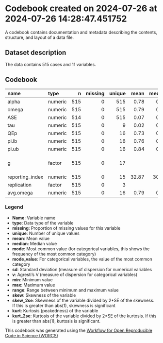 Codebook created on 2024-07-26 at 2024-07-26 14:28:47.451752
================

A codebook contains documentation and metadata describing the contents,
structure, and layout of a data file.

## Dataset description

The data contains 515 cases and 11 variables.

## Codebook

| name            | type    |   n | missing | unique |  mean | median |   mode | mode_value                 |    sd |    v |   min |   max | range |  skew | skew_2se |  kurt | kurt_2se |
|:----------------|:--------|----:|--------:|-------:|------:|-------:|-------:|:---------------------------|------:|-----:|------:|------:|------:|------:|---------:|------:|---------:|
| alpha           | numeric | 515 |       0 |    515 |  0.78 |   0.84 |   0.84 |                            |  0.17 |      |  0.00 |  0.97 |  0.97 | -2.21 |   -10.28 |  5.88 |    13.69 |
| omega           | numeric | 515 |       0 |    515 |  0.79 |   0.84 |   0.84 |                            |  0.16 |      |  0.00 |  0.97 |  0.97 | -2.36 |   -10.95 |  6.74 |    15.69 |
| ASE             | numeric | 514 |       0 |    515 |  0.07 |   0.06 |   0.06 |                            |  0.04 |      |  0.01 |  0.54 |  0.53 |  3.51 |    16.29 | 25.97 |    60.37 |
| tau             | numeric | 515 |       0 |      9 |  0.02 |   0.00 |   0.00 |                            |  0.03 |      |  0.00 |  0.11 |  0.11 |  2.07 |     9.63 |  3.71 |     8.63 |
| QEp             | numeric | 515 |       0 |     16 |  0.73 |   0.87 |   0.87 |                            |  0.33 |      |  0.00 |  1.00 |  1.00 | -1.23 |    -5.72 |  0.24 |     0.55 |
| pi.lb           | numeric | 515 |       0 |     16 |  0.76 |   0.84 |   0.84 |                            |  0.20 |      | -0.01 |  0.94 |  0.96 | -2.34 |   -10.89 |  5.88 |    13.67 |
| pi.ub           | numeric | 515 |       0 |     16 |  0.84 |   0.87 |   0.87 |                            |  0.10 |      |  0.43 |  0.96 |  0.53 | -2.51 |   -11.64 |  7.35 |    17.11 |
| g               | factor  | 515 |       0 |     17 |       |        |  74.00 | Anderson et al. (2012), PA |       | 0.91 |       |       |       |       |          |       |          |
| reporting_index | numeric | 515 |       0 |     15 | 32.87 |  30.00 |  30.00 |                            | 17.21 |      | 10.00 | 76.00 | 66.00 |  0.51 |     2.39 | -0.50 |    -1.16 |
| replication     | factor  | 515 |       0 |      3 |       |        | 394.00 | No                         |       | 0.36 |       |       |       |       |          |       |          |
| avg.omega       | numeric | 515 |       0 |     16 |  0.79 |   0.83 |   0.83 |                            |  0.15 |      |  0.20 |  0.95 |  0.75 | -2.40 |   -11.17 |  6.62 |    15.40 |

### Legend

- **Name**: Variable name
- **type**: Data type of the variable
- **missing**: Proportion of missing values for this variable
- **unique**: Number of unique values
- **mean**: Mean value
- **median**: Median value
- **mode**: Most common value (for categorical variables, this shows the
  frequency of the most common category)
- **mode_value**: For categorical variables, the value of the most
  common category
- **sd**: Standard deviation (measure of dispersion for numerical
  variables
- **v**: Agresti’s V (measure of dispersion for categorical variables)
- **min**: Minimum value
- **max**: Maximum value
- **range**: Range between minimum and maximum value
- **skew**: Skewness of the variable
- **skew_2se**: Skewness of the variable divided by 2\*SE of the
  skewness. If this is greater than abs(1), skewness is significant
- **kurt**: Kurtosis (peakedness) of the variable
- **kurt_2se**: Kurtosis of the variable divided by 2\*SE of the
  kurtosis. If this is greater than abs(1), kurtosis is significant.

This codebook was generated using the [Workflow for Open Reproducible
Code in Science (WORCS)](https://osf.io/zcvbs/)
